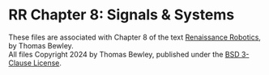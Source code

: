 # RR Chapter 8: Signals & Systems
These files are associated with Chapter 8 of the text <a href="http://robotics.ucsd.edu/RR.pdf">Renaissance Robotics</a>, by Thomas Bewley.<BR>
All files Copyright 2024 by Thomas Bewley, published under the <a href="https://github.com/tbewley/RR/blob/main/LICENSE">BSD 3-Clause License</a>.